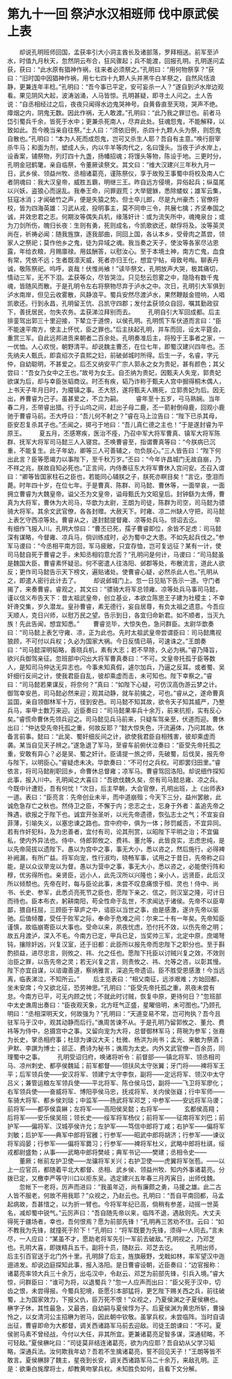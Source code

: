 # 第九十一回 祭泸水汉相班师 伐中原武侯上表


　　却说孔明班师回国，孟获率引大小洞主酋长及诸部落，罗拜相送。前军至泸水，时值九月秋天，忽然阴云布合，狂风骤起；兵不能渡，回报孔明。孔明遂问孟获，获曰：“此水原有猖神作祸，往来者必须祭之。”孔明曰：“用何物祭享？”获曰：“旧时国中因猖神作祸，用七七四十九颗人头并黑牛白羊祭之，自然风恬浪静，更兼连年丰稔。”孔明曰：“吾今事已平定，安可妄杀一人？”遂自到泸水岸边观看。果见阴风大起，波涛汹涌，人马皆惊。孔明甚疑，即寻土人问之。土人告说：“自丞相经过之后，夜夜只闻得水边鬼哭神号。自黄昏直至天晓，哭声不绝。瘴烟之内，阴鬼无数。因此作祸，无人敢渡。”孔明曰：“此乃我之罪愆也。前者马岱引蜀兵千余，皆死于水中；更兼杀死南人，尽弃此处。狂魂怨鬼，不能解释，以致如此。吾今晚当亲自往祭。”土人曰：“须依旧例，杀四十九颗人头为祭，则怨鬼自散也。”孔明曰：“本为人死而成怨鬼，岂可又杀生人耶？吾自有主意。”唤行厨宰杀牛马；和面为剂，塑成人头，内以牛羊等肉代之，名曰馒头。当夜于泸水岸上，设香案，铺祭物，列灯四十九盏，扬幡招魂；将馒头等物，陈设于地。三更时分，孔明金冠鹤氅，亲自临祭，令董厥读祭文。其文曰：“维大汉建兴三年秋九月一日，武乡侯、领益州牧、丞相诸葛亮，谨陈祭仪，享于故殁王事蜀中将校及南人亡者阴魂曰：我大汉皇帝，威胜五霸，明继三王。昨自远方侵境，异俗起兵；纵虿尾以兴妖，盗狼心而逞乱。我奉王命，问罪遐荒；大举貔貅，悉除蝼蚁；雄军云集，狂寇冰消；才闻破竹之声，便是失猿之势。但士卒儿郎，尽是九州豪杰；官僚将校，皆为四海英雄：习武从戎，投明事主，莫不同申三令，共展七擒；齐坚奉国之诚，并效忠君之志。何期汝等偶失兵机，缘落奸计：或为流矢所中，魂掩泉台；或为刀剑所伤，魄归长夜：生则有勇，死则成名，今凯歌欲还，献俘将及。汝等英灵尚在，祈祷必闻：随我旌旗，逐我部曲，同回上国，各认本乡，受骨肉之蒸尝，领家人之祭祀；莫作他乡之鬼，徒为异域之魂。我当奏之天子，使汝等各家尽沾恩露，年给衣粮，月赐廪禄。用兹酬答，以慰汝心。至于本境土神，南方亡鬼，血食有常，凭依不远；生者既凛天威，死者亦归王化，想宜宁帖，毋致号啕。聊表丹诚，敬陈祭祀。呜呼，哀哉！伏惟尚飨！”读毕祭文，孔明放声大哭，极其痛切，情动三军，无不下泪。孟获等众，尽皆哭泣。只见愁云怨雾之中，隐隐有数千鬼魂，皆随风而散。于是孔明令左右将祭物尽弃于泸水之中。次日，孔明引大军俱到泸水南岸，但见云收雾散，风静浪平。蜀兵安然尽渡泸水，果然鞭敲金镫响，人唱凯歌还。行到永昌，孔明留王伉、吕凯守四郡；发付孟获领众自回，嘱其勤政驭下，善抚居民，勿失农务。孟获涕泣拜别而去。
　　孔明自引大军回成都。后主排銮驾出郭三十里迎接，下辇立于道傍，以侯孔明。孔明慌下车伏道而言曰：“臣不能速平南方，使主上怀忧，臣之罪也。”后主扶起孔明，并车而回，设太平筵会，重赏三军。自此远邦进贡来朝者二百余处。孔明奏准后主，将殁于王事者之家，一一优恤。人心欢悦，朝野清平。却说魏主曹丕，在位七年，即蜀汉建兴四年也。丕先纳夫人甄氏，即袁绍次子袁熙之妇，前破邺城时所得。后生一子，名睿，字元仲，自幼聪明，不甚爱之。后丕又纳安平广宗人郭永之女为贵妃，甚有颜色；其父尝曰：“吾女乃女中之王也。”故号为女王。自丕纳为贵妃，因甄夫人失宠，郭贵妃欲谋为后，却与幸臣张韬商议。时丕有疾，韬乃诈称于甄夫人宫中掘得桐木偶人，上书天子年月日时，为魇镇之事。丕大怒，遂将甄夫人赐死，立郭贵妃为后。因无出，养曹睿为己子。虽甚爱之，不立为嗣。
　　睿年至十五岁，弓马熟娴。当年春二月，丕带睿出猎。行于山坞之间，赶出子母二鹿，丕一箭射倒母鹿，回观小鹿驰于曹睿马前。丕大呼曰：“吾儿何不射之？”睿在马上泣告曰：“陛下已杀其母，臣安忍复杀其子也。”丕闻之，掷弓于地曰：“吾儿真仁德之主也！”于是遂封睿为平原王。
　　夏五月，丕感寒疾，医治不痊，乃召中军大将军曹真、镇军大将军陈群、抚军大将军司马懿三人入寝宫。丕唤曹睿至，指谓曹真等曰：“今朕病已沉重，不能复生。此子年幼，卿等三人可善辅之，勿负朕心。”三人皆告曰：“陛下何出此言？臣等愿竭力以事陛下，至千秋万岁。”丕曰：“今年许昌城门无故自崩，乃不祥之兆，朕故自知必死也。”正言间，内侍奏征东大将军曹休入宫问安。丕召入谓曰：“卿等皆国家柱石之臣也，若能同心辅朕之子，朕死亦瞑目矣！”言讫，堕泪而薨。时年四十岁，在位七年。于是曹真、陈群、司马懿、曹休等，一面举哀，一面拥立曹睿为大魏皇帝。谥父丕为文皇帝，谥母甄氏为文昭皇后。封钟繇为太傅，曹真为大将军，曹休为大司马，华歆为太尉，王朗为司徒，陈群为司空，司马懿为骠骑大将军。其余文武官僚，各各封赠。大赦天下。时雍、凉二州缺人守把，司马懿上表乞守西凉等处。曹睿从之，遂封懿提督雍、凉等处兵马。领诏去讫。
　　早有细作飞报入川。孔明大惊曰：“曹丕已死，孺子曹睿即位，余皆不足虑：司马懿深有谋略，今督雍、凉兵马，倘训练成时，必为蜀中之大患。不如先起兵伐之。”参军马谡曰：“今丞相平南方回，军马疲敝，只宜存恤，岂可复远征？某有一计，使司马懿自死于曹睿之手，未知丞相钧意允否？”孔明问是何计，马谡曰：“司马懿虽是魏国大臣，曹睿素怀疑忌。何不密遣人往洛阳、邺郡等处，布散流言，道此人欲反；更作司马懿告示天下榜文，遍贴诸处。使曹睿心疑，必然杀此人也。”孔明从之，即遣人密行此计去了。
　　却说邺城门上。忽一日见贴下告示一道。守门者揭了，来奏曹睿。睿观之，其文曰：“骠骑大将军总领雍、凉等处兵马事司马懿，谨以信义布告天下：昔太祖武皇帝，创立基业，本欲立陈思王子建为社稷主；不幸奸谗交集，岁久潜龙。皇孙曹睿，素无德行，妄自居尊，有负太祖之遗意。今吾应天顺人，克日兴师，以慰万民之望。告示到日，各宜归命新君。如不顺者，当灭九族！先此告闻，想宜知悉。”
　　曹睿览毕，大惊失色，急问群臣。太尉华歆奏曰：“司马懿上表乞守雍、凉，正为此也。先时太祖武皇帝尝谓臣曰：司马懿鹰视狼顾，不可付以兵权；久必为国家大祸。今日反情已萌，可速诛之。”王朗奏曰：“司马懿深明韬略，善晓兵机，素有大志；若不早除，久必为祸。”睿乃降旨，欲兴兵御驾亲征。忽班部中闪出大将军曹真奏曰：“不可。文皇帝托孤于臣等数人，是知司马仲达无异志也。今事未知真假，遽尔加兵，乃逼之反耳。或者蜀、吴奸细行反间之计，使我君臣自乱，彼却乘虚而击，未可知也。陛下幸察之。”睿曰：“司马懿若果谋反，将奈何？”真曰：“如陛下心疑，可仿汉高伪游云梦之计。御驾幸安邑，司马懿必然来迎；观其动静，就车前擒之，可也。”睿从之，遂命曹真监国，亲自领御林军十万，径到安邑。司马懿不知其故，欲令天子知其威严，乃整兵马，率甲士数万来迎。近臣奏曰：“司马懿果率兵十余万，前来抗拒，实有反心矣。”睿慌命曹休先领兵迎之。司马懿见兵马前来，只疑车驾亲至，伏道而迎。曹休出曰：“仲达受先帝托孤之重，何故反耶？”懿大惊失色，汗流遍体，乃问其故。休备言前事。懿曰：“此吴、蜀奸细反间之计，欲使我君臣自相残害，彼却乘虚而袭。某当自见天子辨之。”遂急退了军马，至睿车前俯伏泣奏曰：“臣受先帝托孤之重，安敢有异心？必是吴、蜀之奸计。臣请提一旅之师，先破蜀，后伐吴，报先帝与陛下，以明臣心。”睿疑虑未决。华歆奏曰：“不可付之兵权。可即罢归田里。”睿依言，将司马懿削职回乡，命曹休总督雍；凉军马。曹睿驾回洛阳。却说细作探知此事，报入川中。孔明闻之大喜曰：“吾欲伐魏久矣，奈有司马懿总雍、凉之兵。今既中计遭贬，吾有何忧！”次日，后主早朝，大会官僚，孔明出班，上《出师表》一道。表曰：“臣亮言：先帝创业未半，而中道崩殂；今天下三分，益州罢敝，此诚危急存亡之秋也。然侍卫之臣，不懈于内；忠志之士，忘身于外者：盖追先帝之殊遇，欲报之于陛下也。诚宜开张圣听，以光先帝遗德，恢弘志士之气；不宜妄自菲薄，引喻失义，以塞忠谏之路也。宫中府中，俱为一体；陟罚臧否，不宜异同。若有作奸犯科，及为忠善者，宜付有司，论其刑赏，以昭陛下平明之治；不宜偏私，使内外异法也。侍中、侍郎郭攸之、费祎、董允等，此皆良实，志虑忠纯，是以先帝简拔以遗陛下。愚以为宫中之事，事无大小，悉以咨之，然后施行，必得裨补阙漏，有所广益。将军向宠，性行淑均，晓畅军事，试用之于昔日，先帝称之曰能，是以众议举宠以为督。愚以为营中之事，事无大小，悉以咨之，必能使行阵和穆，优劣得所也。亲贤臣，远小人，此先汉所以兴隆也；亲小人，远贤臣，此后汉所以倾颓也。先帝在时，每与臣论此事，未尝不叹息痛恨于桓、灵也！侍中、尚书、长史、参军，此悉贞亮死节之臣也，愿陛下亲之、信之，则汉室之隆，可计日而待也。臣本布衣，躬耕南阳，苟全性命于乱世，不求闻达于诸侯。先帝不以臣卑鄙，猥自枉屈，三顾臣于草庐之中，谘臣以当世之事，由是感激，遂许先帝以驱驰。后值倾覆，受任于败军之际，奉命于危难之间：尔来二十有一年矣。先帝知臣谨慎，故临崩寄臣以大事也。受命以来，夙夜忧虑，恐付托不效，以伤先帝之明；故五月渡泸，深入不毛。今南方已定，甲兵已足，当奖帅三军，北定中原，庶竭弩钝，攘除奸凶，兴复汉室，还于旧都：此臣所以报先帝而忠陛下之职分也。至于斟酌损益，进尽忠言，则攸之、祎、允之任也。愿陛下托臣以讨贼兴复之效，不效则治臣之罪，以告先帝之灵；若无兴复之言，则责攸之、祎、允等之咨，以彰其慢。陛下亦宜自谋，以谘诹善道，察纳雅言，深追先帝遗诏。臣不胜受恩感激！今当远离，临表涕泣，不知所云。”
　　后主览表曰：“相父南征，远涉艰难；方始回都，坐未安席；今又欲北征，恐劳神思。”孔明曰：“臣受先帝托孤之重，夙夜未尝有怠。今南方已平，可无内顾之忧；不就此时讨贼，恢复中原，更待何日？”忽班部中太史谯周出奏曰：“臣夜观天象，北方旺气正盛，星曜倍明，未可图也。”乃顾孔明曰：“丞相深明天文，何故强为？”孔明曰：“天道变易不常，岂可拘执？吾今且驻军马于汉中，观其动静而后行。”谯周苦谏不从。于是孔明乃留郭攸之、董允、费祎等为侍中，总摄宫中之事。又留向宠为大将，总督御林军马；蒋琬为参军；张裔为长史，掌丞相府事；杜琼为谏议大夫；杜微、杨洪为尚书；孟光、来敏为祭酒；尹默、李譔为博士；郤正、费诗为秘书；谯周为太史。内外文武官僚一百余员，同理蜀中之事。
　　孔明受诏归府，唤诸将听令：前督部——镇北将军、领丞相司马、凉州刺史、都亭侯魏延；前军都督——领扶风太守张翼；牙门将——裨将军王平；后军领兵使——安汉将军、领建宁太守李恢，副将——定远将军、领汉中太守吕义；兼管运粮左军领兵使——平北将军、陈仓侯马岱，副将——飞卫将军廖化；右军领兵使——奋威将军、博阳亭侯马忠，抚戎将军、关内侯张嶷；行中军师——车骑大将军、都乡侯刘琰；中监军——扬武将军邓芝；中参军——安远将军马谡；前将军——都亭侯袁綝；左将军——高阳侯吴懿；右将军——
　　玄都侯高翔；后将军——安乐侯吴班；领长史——绥军将军杨仪；前将军——征南将军刘巴；前护军——偏将军、汉城亭侯许允；左护军——笃信中郎将丁咸；右护军——偏将军刘敏；后护军——典军中郎将官雝；行参军——昭武中郎将胡济；行参军——谏议将军阎晏；行参军——偏将军爨习；行参军——裨将军杜义，武略中郎将杜祺，绥戎都尉盛勃；从事——武略中郎将樊岐；典军书记——樊建；丞相令史——
　　董厥；帐前左护卫使——龙骧将军关兴；右护卫使——虎翼将军张苞。——以上一应官员，都随着平北大都督、丞相、武乡侯、领益州牧、知内外事诸葛亮。分拨已定，又檄李严等守川口以拒东吴。选定建兴五年春三月丙寅日，出师伐魏。
　　忽帐下一老将，厉声而进曰：“我虽年迈，尚有廉颇之勇，马援之雄。此二古人皆不服老，何故不用我耶？”众视之，乃赵云也。孔明曰：“吾自平南回都，马孟起病故，吾甚惜之，以为折一臂也。今将军年纪已高，倘稍有参差，动摇一世英名，减却蜀中锐气。”云厉声曰：“吾自随先帝以来，临阵不退，遇敌则先。大丈夫得死于疆场者，幸也，吾何恨焉？愿为前部先锋！”孔明再三苦劝不住。云曰：“如不教我为先锋，就撞死于阶下！”孔明曰：“将军既要为先锋，须得一人同去。”言未尽，一人应曰：“某虽不才，愿助老将军先引一军前去破敌。”孔明视之，乃邓芝也。孔明大喜，即拨精兵五千。副将十员，随赵云、邓芝去讫。
　　孔明出师，后主引百官送于北门外十里。孔明辞了后主，旌旗蔽野，戈戟如林，率军望汉中迤逦进发。却说边庭探知此事，报入洛阳。是日曹睿设朝，近臣奏曰：“边官报称：诸葛亮率领大兵三十余万，出屯汉中，令赵云、邓芝为前部先锋，引兵入境。”睿大惊，问群臣曰：“谁可为将，以退蜀兵？”忽一人应声而出曰：“臣父死于汉中，切齿之恨，未尝得报。今蜀兵犯境，臣愿引本部猛将，更乞陛下赐关西之兵，前往破蜀，上为国家效力，下报父仇，臣万死不恨！”众视之，乃夏侯渊之子夏侯楙也。楙字子休，其性最急，又最吝，自幼嗣与夏侯惇为子。后夏侯渊为黄忠所斩，曹操怜之，以女清河公主招楙为驸马，因此朝中钦敬。虽掌兵权，未尝临阵。当时自请出征，曹睿即命为大都督，调关西诸路军马前去迎敌。司徒王朗谏曰：“不可。夏侯驸马素不曾经战，今付以大任，非其所宜。更兼诸葛亮足智多谋，深通韧略，不可轻敌。”夏侯楙叱曰：“司徒莫非结连诸葛亮，欲为内应耶？吾自幼从父学习韬略，深通兵法。汝何欺我年幼？吾若不生擒诸葛亮，誓不回见天子！”王朗等皆不敢言。夏侯楙辞了魏主，星夜到长安，调关西诸路军马二十余万，来敌孔明。正是：欲秉白旄摩将士，却教黄吻掌兵权。未知胜负如何，且看下文分解。

